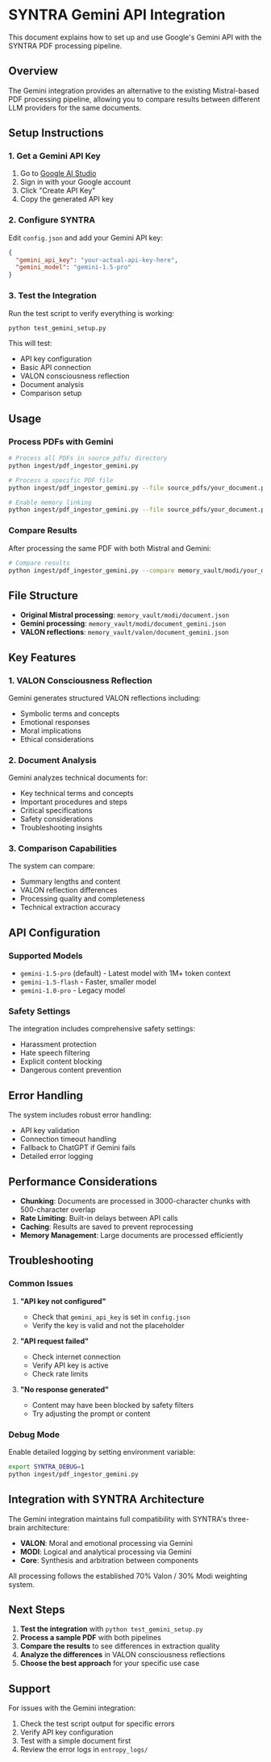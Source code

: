 # SYNTRA Gemini API Integration

This document explains how to set up and use Google's Gemini API with the SYNTRA PDF processing pipeline.

## Overview

The Gemini integration provides an alternative to the existing Mistral-based PDF processing pipeline, allowing you to compare results between different LLM providers for the same documents.

## Setup Instructions

### 1. Get a Gemini API Key

1. Go to [Google AI Studio](https://makersuite.google.com/app/apikey)
2. Sign in with your Google account
3. Click "Create API Key"
4. Copy the generated API key

### 2. Configure SYNTRA

Edit `config.json` and add your Gemini API key:

```json
{
  "gemini_api_key": "your-actual-api-key-here",
  "gemini_model": "gemini-1.5-pro"
}
```

### 3. Test the Integration

Run the test script to verify everything is working:

```bash
python test_gemini_setup.py
```

This will test:
- API key configuration
- Basic API connection
- VALON consciousness reflection
- Document analysis
- Comparison setup

## Usage

### Process PDFs with Gemini

```bash
# Process all PDFs in source_pdfs/ directory
python ingest/pdf_ingestor_gemini.py

# Process a specific PDF file
python ingest/pdf_ingestor_gemini.py --file source_pdfs/your_document.pdf

# Enable memory linking
python ingest/pdf_ingestor_gemini.py --file source_pdfs/your_document.pdf --link
```

### Compare Results

After processing the same PDF with both Mistral and Gemini:

```bash
# Compare results
python ingest/pdf_ingestor_gemini.py --compare memory_vault/modi/your_document_gemini.json
```

## File Structure

- **Original Mistral processing**: `memory_vault/modi/document.json`
- **Gemini processing**: `memory_vault/modi/document_gemini.json`
- **VALON reflections**: `memory_vault/valon/document_gemini.json`

## Key Features

### 1. VALON Consciousness Reflection
Gemini generates structured VALON reflections including:
- Symbolic terms and concepts
- Emotional responses
- Moral implications
- Ethical considerations

### 2. Document Analysis
Gemini analyzes technical documents for:
- Key technical terms and concepts
- Important procedures and steps
- Critical specifications
- Safety considerations
- Troubleshooting insights

### 3. Comparison Capabilities
The system can compare:
- Summary lengths and content
- VALON reflection differences
- Processing quality and completeness
- Technical extraction accuracy

## API Configuration

### Supported Models
- `gemini-1.5-pro` (default) - Latest model with 1M+ token context
- `gemini-1.5-flash` - Faster, smaller model
- `gemini-1.0-pro` - Legacy model

### Safety Settings
The integration includes comprehensive safety settings:
- Harassment protection
- Hate speech filtering
- Explicit content blocking
- Dangerous content prevention

## Error Handling

The system includes robust error handling:
- API key validation
- Connection timeout handling
- Fallback to ChatGPT if Gemini fails
- Detailed error logging

## Performance Considerations

- **Chunking**: Documents are processed in 3000-character chunks with 500-character overlap
- **Rate Limiting**: Built-in delays between API calls
- **Caching**: Results are saved to prevent reprocessing
- **Memory Management**: Large documents are processed efficiently

## Troubleshooting

### Common Issues

1. **"API key not configured"**
   - Check that `gemini_api_key` is set in `config.json`
   - Verify the key is valid and not the placeholder

2. **"API request failed"**
   - Check internet connection
   - Verify API key is active
   - Check rate limits

3. **"No response generated"**
   - Content may have been blocked by safety filters
   - Try adjusting the prompt or content

### Debug Mode

Enable detailed logging by setting environment variable:
```bash
export SYNTRA_DEBUG=1
python ingest/pdf_ingestor_gemini.py
```

## Integration with SYNTRA Architecture

The Gemini integration maintains full compatibility with SYNTRA's three-brain architecture:

- **VALON**: Moral and emotional processing via Gemini
- **MODI**: Logical and analytical processing via Gemini  
- **Core**: Synthesis and arbitration between components

All processing follows the established 70% Valon / 30% Modi weighting system.

## Next Steps

1. **Test the integration** with `python test_gemini_setup.py`
2. **Process a sample PDF** with both pipelines
3. **Compare the results** to see differences in extraction quality
4. **Analyze the differences** in VALON consciousness reflections
5. **Choose the best approach** for your specific use case

## Support

For issues with the Gemini integration:
1. Check the test script output for specific errors
2. Verify API key configuration
3. Test with a simple document first
4. Review the error logs in `entropy_logs/` 